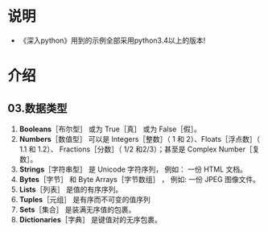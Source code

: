 # 说明 #
- 《深入python》用到的示例全部采用python3.4以上的版本!

# 介绍 #
## 03.数据类型 ##
1. **Booleans**［布尔型］ 或为 True［真］ 或为 False［假］。
2. **Numbers**［数值型］ 可以是 Integers［整数］（ 1 和 2）、Floats［浮点数］（ 1.1 和 1.2）、 Fractions［分数］（ 1/2 和2/3）；甚至是 Complex Number［复数］。
3. **Strings**［字符串型］ 是 Unicode 字符序列， 例如： 一份 HTML 文档。
4. **Bytes**［字节］ 和 Byte Arrays［字节数组］ ， 例如: 一份 JPEG 图像文件。
5. **Lists**［列表］ 是值的有序序列。
6. **Tuples**［元组］ 是有序而不可变的值序列
7. **Sets**［集合］ 是装满无序值的包裹。
8. **Dictionaries**［字典］ 是键值对的无序包裹。







